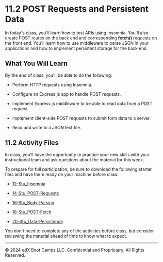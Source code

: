 # 11.2 POST Requests and Persistent Data
In today's class, you'll learn how to test APIs using Insomnia. You'll also create POST routes on the back end and corresponding **fetch()** requests on the front end. You'll learn how to use middleware to parse JSON in your applications and how to implement persistent storage for the back end.

## What You Will Learn
By the end of class, you'll be able to do the following:

* Perform HTTP requests using Insomnia.

* Configure an Express.js app to handle POST requests.

* Implement Express.js middleware to be able to read data from a POST request.

* Implement client-side POST requests to submit form data to a server.

* Read and write to a JSON text file.

## 11.2 Activity Files
In class, you'll have the opportunity to practice your new skills with your instructional team and ask questions about the material for this week.

To prepare for full participation, be sure to download the following starter files and have them ready on your machine before class:

* [12-Stu_Insomnia](https://static.fullstack-bootcamp.com/lesson-files/11-Express/12-Stu_Insomnia.zip)

* [14-Stu_POST-Requests](https://static.fullstack-bootcamp.com/lesson-files/11-Express/14-Stu_POST-Requests.zip)

* [16-Stu_Body-Parsing](https://static.fullstack-bootcamp.com/lesson-files/11-Express/16-Stu_Body-Parsing.zip)

* [18-Stu_POST-Fetch](https://static.fullstack-bootcamp.com/lesson-files/11-Express/18-Stu_POST-Fetch.zip)

* [20-Stu_Data-Persistence](https://static.fullstack-bootcamp.com/lesson-files/11-Express/20-Stu_Data-Persistence.zip)

You don't need to complete any of the activities before class, but consider reviewing the material ahead of time to know what to expect.

---
© 2024 edX Boot Camps LLC. Confidential and Proprietary. All Rights Reserved.